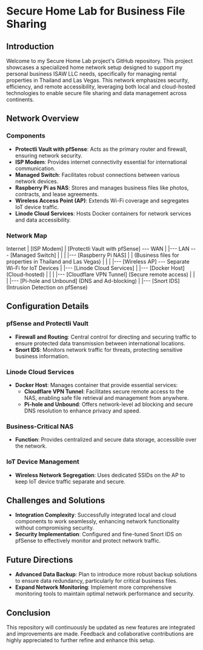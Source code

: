 # Secure Home Lab for Business File Sharing

## Introduction
Welcome to my Secure Home Lab project's GitHub repository. This project showcases a specialized home network setup designed to support my personal business ISAW LLC needs, specifically for managing rental properties in Thailand and Las Vegas. This network emphasizes security, efficiency, and remote accessibility, leveraging both local and cloud-hosted technologies to enable secure file sharing and data management across continents.

## Network Overview

### Components
- **Protectli Vault with pfSense**: Acts as the primary router and firewall, ensuring network security.
- **ISP Modem**: Provides internet connectivity essential for international communication.
- **Managed Switch**: Facilitates robust connections between various network devices.
- **Raspberry Pi as NAS**: Stores and manages business files like photos, contracts, and lease agreements.
- **Wireless Access Point (AP)**: Extends Wi-Fi coverage and segregates IoT device traffic.
- **Linode Cloud Services**: Hosts Docker containers for network services and data accessibility.

### Network Map

Internet
    |
[ISP Modem]
    |
[Protectli Vault with pfSense] --- WAN
    | 
    |--- LAN --- [Managed Switch]
                  |         |
                  |         |--- [Raspberry Pi NAS]
                  |         |     (Business files for properties in Thailand and Las Vegas)
                  |         |
                  |         |--- [Wireless AP] --- Separate Wi-Fi for IoT Devices
                  |
                  |--- [Linode Cloud Services]
                           |
                           |--- [Docker Host] (Cloud-hosted)
                           |       |
                           |       |--- [Cloudflare VPN Tunnel] (Secure remote access)
                           |       |
                           |       |--- [Pi-hole and Unbound] (DNS and Ad-blocking)
                           |
                           |--- [Snort IDS] (Intrusion Detection on pfSense)


## Configuration Details

### pfSense and Protectli Vault
- **Firewall and Routing**: Central control for directing and securing traffic to ensure protected data transmission between international locations.
- **Snort IDS**: Monitors network traffic for threats, protecting sensitive business information.

### Linode Cloud Services
- **Docker Host**: Manages container that provide essential services:
  - **Cloudflare VPN Tunnel**: Facilitates secure remote access to the NAS, enabling safe file retrieval and management from anywhere.
  - **Pi-hole and Unbound**: Offers network-level ad blocking and secure DNS resolution to enhance privacy and speed.

### Business-Critical NAS
- **Function**: Provides centralized and secure data storage, accessible over the network.

### IoT Device Management
- **Wireless Network Segregation**: Uses dedicated SSIDs on the AP to keep IoT device traffic separate and secure.

## Challenges and Solutions
- **Integration Complexity**: Successfully integrated local and cloud components to work seamlessly, enhancing network functionality without compromising security.
- **Security Implementation**: Configured and fine-tuned Snort IDS on pfSense to effectively monitor and protect network traffic.

## Future Directions
- **Advanced Data Backup**: Plan to introduce more robust backup solutions to ensure data redundancy, particularly for critical business files.
- **Expand Network Monitoring**: Implement more comprehensive monitoring tools to maintain optimal network performance and security.

## Conclusion
This repository will continuously be updated as new features are integrated and improvements are made. Feedback and collaborative contributions are highly appreciated to further refine and enhance this setup.

